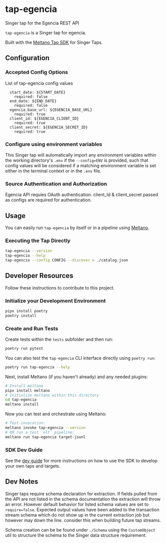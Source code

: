 # tap-egencia
Singer tap for the Egencia REST API

`tap-egencia` is a Singer tap for egencia.

Built with the [Meltano Tap SDK](https://sdk.meltano.com) for Singer Taps.


## Configuration

### Accepted Config Options

List of tap-egencia config values

```
  start_date: ${START_DATE}
    required: false
  end_date: ${END_DATE}
    required: false
  egencia_base_url: ${EGENCIA_BASE_URL}
    required: true
  client_id: ${EGENCIA_CLIENT_ID}
    required: true
  client_secret: ${EGENCIA_SECRET_ID}
    required: true

```

### Configure using environment variables

This Singer tap will automatically import any environment variables within the working directory's
`.env` if the `--config=ENV` is provided, such that config values will be considered if a matching
environment variable is set either in the terminal context or in the `.env` file.

### Source Authentication and Authorization

Egencia API requies OAuth authentication. client_Id & client_secret passed as configs are required for authentication. 

## Usage

You can easily run `tap-egencia` by itself or in a pipeline using [Meltano](https://meltano.com/).

### Executing the Tap Directly

```bash
tap-egencia --version
tap-egencia --help
tap-egencia --config CONFIG --discover > ./catalog.json
```

## Developer Resources

Follow these instructions to contribute to this project.

### Initialize your Development Environment

```bash
pipx install poetry
poetry install
```

### Create and Run Tests

Create tests within the `tests` subfolder and
  then run:

```bash
poetry run pytest
```

You can also test the `tap-egencia` CLI interface directly using `poetry run`:

```bash
poetry run tap-egencia --help
```


Next, install Meltano (if you haven't already) and any needed plugins:

```bash
# Install meltano
pipx install meltano
# Initialize meltano within this directory
cd tap-egencia
meltano install
```

Now you can test and orchestrate using Meltano:

```bash
# Test invocation:
meltano invoke tap-egencia --version
# OR run a test `elt` pipeline:
meltano run tap-egencia target-jsonl
```

### SDK Dev Guide

See the [dev guide](https://sdk.meltano.com/en/latest/dev_guide.html) for more instructions on how to use the SDK to
develop your own taps and targets.

## Dev Notes

Singer taps require schema declaration for extraction. If fields pulled from the API are not listed in the schema documentation the extraction will throw an error. However default behavior for listed schema values are set to `require=false`. Expected output values have been added to the transaction stream schema which do not show up in the current extraction job but however may down the line. consider this when building future tap streams. 

Schema creation can be be found under `./Schema` using the `CustomObject` util to structure the schema to the Singer data structure requirement.